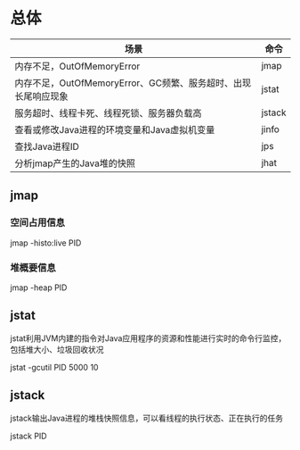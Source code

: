 # 总体

|场景|命令|
|----|----|
|内存不足，OutOfMemoryError|jmap|
|内存不足，OutOfMemoryError、GC频繁、服务超时、出现长尾响应现象|jstat|
|服务超时、线程卡死、线程死锁、服务器负载高|jstack|
|查看或修改Java进程的环境变量和Java虚拟机变量|jinfo|
|查找Java进程ID|jps|
|分析jmap产生的Java堆的快照|jhat|

## jmap

### 空间占用信息
jmap -histo:live PID

### 堆概要信息
jmap -heap PID

## jstat

jstat利用JVM内建的指令对Java应用程序的资源和性能进行实时的命令行监控，包括堆大小、垃圾回收状况

jstat -gcutil PID 5000 10

## jstack

jstack输出Java进程的堆栈快照信息，可以看线程的执行状态、正在执行的任务

jstack PID
